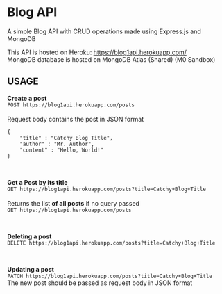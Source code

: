 # Blog API

A simple Blog API with CRUD operations made using Express.js and MongoDB

This API is hosted on Heroku: https://blog1api.herokuapp.com/  
MongoDB database is hosted on MongoDB Atlas (Shared) (M0 Sandbox)

## USAGE

**Create a post**  
`POST https://blog1api.herokuapp.com/posts`  
<br/>
Request body contains the post in JSON format

```
{
	"title" : "Catchy Blog Title",
	"author" : "Mr. Author",
	"content" : "Hello, World!"
}
```

<br/>

**Get a Post by its title**  
`GET https://blog1api.herokuapp.com/posts?title=Catchy+Blog+Title`  
<br/>
Returns the list **of all posts** if no query passed  
`GET https://blog1api.herokuapp.com/posts`

<br/>

**Deleting a post**  
`DELETE https://blog1api.herokuapp.com/posts?title=Catchy+Blog+Title`

<br/>

**Updating a post**  
`PATCH https://blog1api.herokuapp.com/posts?title=Catchy+Blog+Title`  
The new post should be passed as request body in JSON format
